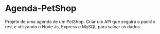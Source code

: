 # Agenda-PetShop
Projeto de uma agenda de um PetShop. Criar um API que seguirá o padrão rest e utilizando o Node Js, Express e MySQL para salvar os dados.
